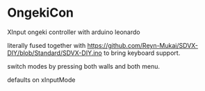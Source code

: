# OngekiCon
XInput ongeki controller with arduino leonardo

literally fused together with https://github.com/Reyn-Mukai/SDVX-DIY/blob/Standard/SDVX-DIY.ino to bring keyboard support.

switch modes by pressing both walls and both menu.

defaults on xInputMode
